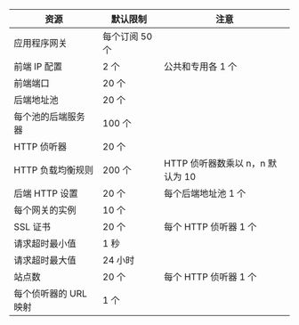 <a name="application-gateway-limits"></a>

| 资源 | 默认限制 | 注意 |
| --- | --- | --- |
| 应用程序网关 |每个订阅 50 个 | |
| 前端 IP 配置 |2 个 |公共和专用各 1 个 |
| 前端端口 |20 个 | |
| 后端地址池 |20 个 | |
| 每个池的后端服务器 |100 个 | |
| HTTP 侦听器 |20 个 | |
| HTTP 负载均衡规则 |200 个 |HTTP 侦听器数乘以 n，n 默认为 10 |
| 后端 HTTP 设置 |20 个 |每个后端地址池 1 个 |
| 每个网关的实例 |10 个 | |
| SSL 证书 |20 个 |每个 HTTP 侦听器 1 个 |
| 请求超时最小值 |1 秒 | |
| 请求超时最大值 |24 小时 | |
| 站点数 |20 个 |每个 HTTP 侦听器 1 个 |
| 每个侦听器的 URL 映射 |1 个 | |

<!---HONumber=Mooncake_1128_2016-->
